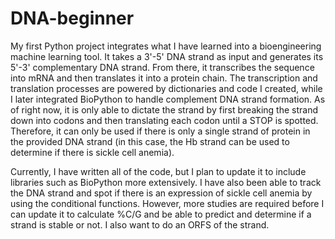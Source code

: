 # DNA-beginner
My first Python project integrates what I have learned into a bioengineering machine learning tool. It takes a 3'-5' DNA strand as input and generates its 5'-3' complementary DNA strand. From there, it transcribes the sequence into mRNA and then translates it into a protein chain. The transcription and translation processes are powered by dictionaries and code I created, while I later integrated BioPython to handle complement DNA strand formation. As of right now, it is only able to dictate the strand by first breaking the strand down into codons and then translating each codon until a STOP is spotted. Therefore, it can only be used if there is only a single strand of protein in the provided DNA strand (in this case, the Hb strand can be used to determine if there is sickle cell anemia).

Currently, I have written all of the code, but I plan to update it to include libraries such as BioPython more extensively. I have also been able to track the DNA strand and spot if there is an expression of sickle cell anemia by using the conditional functions. However, more studies are required before I can update it to calculate %C/G and be able to predict and determine if a strand is stable or not. I also want to do an ORFS of the strand. 
